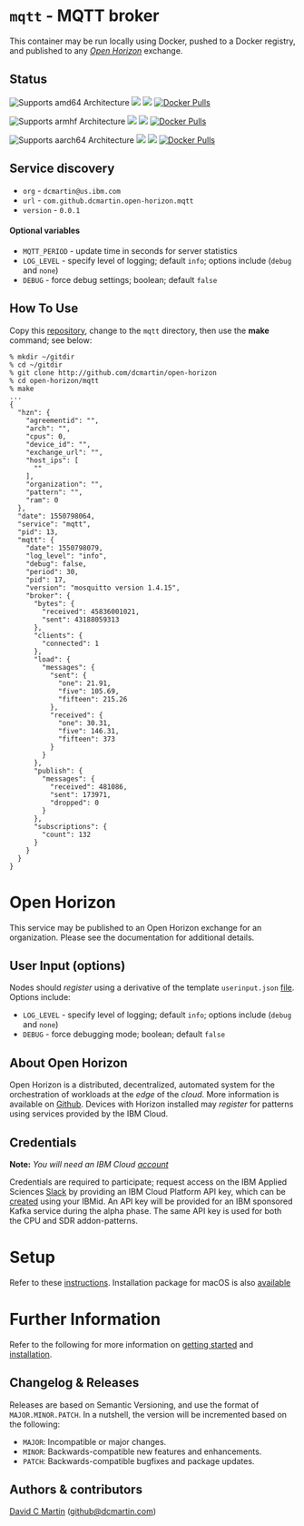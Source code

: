 # `mqtt` - MQTT broker

This container may be run locally using Docker, pushed to a Docker registry, and published to any [_Open Horizon_][open-horizon] exchange.

## Status

![Supports amd64 Architecture][amd64-shield]
[![](https://images.microbadger.com/badges/image/dcmartin/amd64_com.github.dcmartin.open-horizon.mqtt.svg)](https://microbadger.com/images/dcmartin/amd64_com.github.dcmartin.open-horizon.mqtt "Get your own image badge on microbadger.com")
[![](https://images.microbadger.com/badges/version/dcmartin/amd64_com.github.dcmartin.open-horizon.mqtt.svg)](https://microbadger.com/images/dcmartin/amd64_com.github.dcmartin.open-horizon.mqtt "Get your own version badge on microbadger.com")
[![Docker Pulls][pulls-amd64]][docker-amd64]

[docker-amd64]: https://hub.docker.com/r/dcmartin/amd64_com.github.dcmartin.open-horizon.mqtt
[pulls-amd64]: https://img.shields.io/docker/pulls/dcmartin/amd64_com.github.dcmartin.open-horizon.mqtt.svg

![Supports armhf Architecture][arm-shield]
[![](https://images.microbadger.com/badges/image/dcmartin/arm_com.github.dcmartin.open-horizon.mqtt.svg)](https://microbadger.com/images/dcmartin/arm_com.github.dcmartin.open-horizon.mqtt "Get your own image badge on microbadger.com")
[![](https://images.microbadger.com/badges/version/dcmartin/arm_com.github.dcmartin.open-horizon.mqtt.svg)](https://microbadger.com/images/dcmartin/arm_com.github.dcmartin.open-horizon.mqtt "Get your own version badge on microbadger.com")
[![Docker Pulls][pulls-arm]][docker-arm]

[docker-arm]: https://hub.docker.com/r/dcmartin/arm_com.github.dcmartin.open-horizon.mqtt
[pulls-arm]: https://img.shields.io/docker/pulls/dcmartin/arm_com.github.dcmartin.open-horizon.mqtt.svg

![Supports aarch64 Architecture][arm64-shield]
[![](https://images.microbadger.com/badges/image/dcmartin/arm64_com.github.dcmartin.open-horizon.mqtt.svg)](https://microbadger.com/images/dcmartin/arm64_com.github.dcmartin.open-horizon.mqtt "Get your own image badge on microbadger.com")
[![](https://images.microbadger.com/badges/version/dcmartin/arm64_com.github.dcmartin.open-horizon.mqtt.svg)](https://microbadger.com/images/dcmartin/arm64_com.github.dcmartin.open-horizon.mqtt "Get your own version badge on microbadger.com")
[![Docker Pulls][pulls-arm64]][docker-arm64]

[docker-arm64]: https://hub.docker.com/r/dcmartin/arm64_com.github.dcmartin.open-horizon.mqtt
[pulls-arm64]: https://img.shields.io/docker/pulls/dcmartin/arm64_com.github.dcmartin.open-horizon.mqtt.svg

[arm64-shield]: https://img.shields.io/badge/aarch64-yes-green.svg
[amd64-shield]: https://img.shields.io/badge/amd64-yes-green.svg
[arm-shield]: https://img.shields.io/badge/armhf-yes-green.svg

## Service discovery
+ `org` - `dcmartin@us.ibm.com`
+ `url` - `com.github.dcmartin.open-horizon.mqtt`
+ `version` - `0.0.1`

#### Optional variables
+ `MQTT_PERIOD` - update time in seconds for server statistics
+ `LOG_LEVEL` - specify level of logging; default `info`; options include (`debug` and `none`)
+ `DEBUG` - force debug settings; boolean; default `false`

## How To Use

Copy this [repository][repository], change to the `mqtt` directory, then use the **make** command; see below:

```
% mkdir ~/gitdir
% cd ~/gitdir
% git clone http://github.com/dcmartin/open-horizon
% cd open-horizon/mqtt
% make
...
{
  "hzn": {
    "agreementid": "",
    "arch": "",
    "cpus": 0,
    "device_id": "",
    "exchange_url": "",
    "host_ips": [
      ""
    ],
    "organization": "",
    "pattern": "",
    "ram": 0
  },
  "date": 1550798064,
  "service": "mqtt",
  "pid": 13,
  "mqtt": {
    "date": 1550798079,
    "log_level": "info",
    "debug": false,
    "period": 30,
    "pid": 17,
    "version": "mosquitto version 1.4.15",
    "broker": {
      "bytes": {
        "received": 45836001021,
        "sent": 43188059313
      },
      "clients": {
        "connected": 1
      },
      "load": {
        "messages": {
          "sent": {
            "one": 21.91,
            "five": 105.69,
            "fifteen": 215.26
          },
          "received": {
            "one": 30.31,
            "five": 146.31,
            "fifteen": 373
          }
        }
      },
      "publish": {
        "messages": {
          "received": 481086,
          "sent": 173971,
          "dropped": 0
        }
      },
      "subscriptions": {
        "count": 132
      }
    }
  }
}
```

# Open Horizon

This service may be published to an Open Horizon exchange for an organization.  Please see the documentation for additional details.

## User Input (options)
Nodes should _register_ using a derivative of the template `userinput.json` [file][userinput].  Options include:
+ `LOG_LEVEL` - specify level of logging; default `info`; options include (`debug` and `none`)
+ `DEBUG` - force debugging mode; boolean; default `false`

## About Open Horizon

Open Horizon is a distributed, decentralized, automated system for the orchestration of workloads at the _edge_ of the *cloud*.  More information is available on [Github][open-horizon].  Devices with Horizon installed may _register_ for patterns using services provided by the IBM Cloud.

## Credentials

**Note:** _You will need an IBM Cloud [account][ibm-registration]_

Credentials are required to participate; request access on the IBM Applied Sciences [Slack][edge-slack] by providing an IBM Cloud Platform API key, which can be [created][ibm-apikeys] using your IBMid.  An API key will be provided for an IBM sponsored Kafka service during the alpha phase.  The same API key is used for both the CPU and SDR addon-patterns.

# Setup

Refer to these [instructions][setup].  Installation package for macOS is also [available][macos-install]

# Further Information

Refer to the following for more information on [getting started][edge-fabric] and [installation][edge-install].

## Changelog & Releases

Releases are based on Semantic Versioning, and use the format
of ``MAJOR.MINOR.PATCH``. In a nutshell, the version will be incremented
based on the following:

- ``MAJOR``: Incompatible or major changes.
- ``MINOR``: Backwards-compatible new features and enhancements.
- ``PATCH``: Backwards-compatible bugfixes and package updates.

## Authors & contributors

[David C Martin][dcmartin] (github@dcmartin.com)

[userinput]: https://github.com/dcmartin/open-horizon/blob/master/mqtt/userinput.json
[service-json]: https://github.com/dcmartin/open-horizon/blob/master/mqtt/service.json
[build-json]: https://github.com/dcmartin/open-horizon/blob/master/mqtt/build.json
[dockerfile]: https://github.com/dcmartin/open-horizon/blob/master/mqtt/Dockerfile


[dcmartin]: https://github.com/dcmartin
[edge-fabric]: https://console.test.cloud.ibm.com/docs/services/edge-fabric/getting-started.html
[edge-install]: https://console.test.cloud.ibm.com/docs/services/edge-fabric/adding-devices.html
[edge-slack]: https://ibm-appsci.slack.com/messages/edge-fabric-users/
[ibm-apikeys]: https://console.bluemix.net/iam/#/apikeys
[ibm-registration]: https://console.bluemix.net/registration/
[issue]: https://github.com/dcmartin/open-horizon/issues
[macos-install]: http://pkg.bluehorizon.network/macos
[open-horizon]: http://github.com/open-horizon/
[repository]: https://github.com/dcmartin/open-horizon
[setup]: https://github.com/dcmartin/open-horizon/blob/master/setup/README.md
